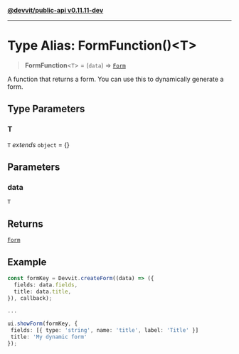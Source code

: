 [**@devvit/public-api v0.11.11-dev**](../README.md)

---

# Type Alias: FormFunction()\<T\>

> **FormFunction**\<`T`\> = (`data`) => [`Form`](Form.md)

A function that returns a form. You can use this to dynamically generate a form.

## Type Parameters

### T

`T` _extends_ `object` = \{\}

## Parameters

### data

`T`

## Returns

[`Form`](Form.md)

## Example

```ts
const formKey = Devvit.createForm((data) => ({
  fields: data.fields,
  title: data.title,
}), callback);

...

ui.showForm(formKey, {
 fields: [{ type: 'string', name: 'title', label: 'Title' }]
 title: 'My dynamic form'
});
```
